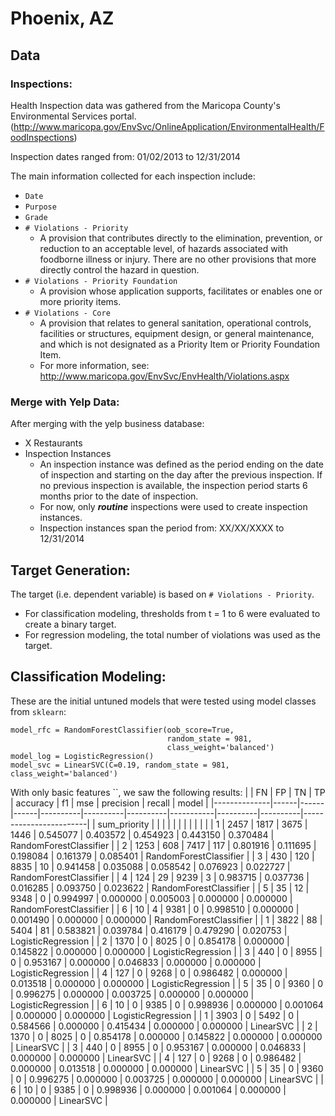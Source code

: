 # Phoenix, AZ

## Data

### Inspections:

Health Inspection data was gathered from the Maricopa County's Environmental Services portal. (http://www.maricopa.gov/EnvSvc/OnlineApplication/EnvironmentalHealth/FoodInspections)

Inspection dates ranged from: 01/02/2013 to 12/31/2014

The main information collected for each inspection include:
- `Date`
- `Purpose`
- `Grade`
- `# Violations - Priority`
	* A provision that contributes directly to the elimination, prevention, or reduction to an acceptable level, of hazards associated with foodborne illness or injury. There are no other provisions that more directly control the hazard in question.
- `# Violations - Priority Foundation`
	* A provision whose application supports, facilitates or enables one or more priority items.
- `# Violations - Core`
	* A provision that relates to general sanitation, operational controls, facilities or structures, equipment design, or general maintenance, and which is not designated as a Priority Item or Priority Foundation Item.
	* For more information, see: http://www.maricopa.gov/EnvSvc/EnvHealth/Violations.aspx

### Merge with Yelp Data:
After merging with the yelp business database:
- X Restaurants
- Inspection Instances
	* An inspection instance was defined as the period ending on the date of inspection and starting on the day after the previous inspection. If no previous inspection is available, the inspection period starts 6 months prior to the date of inspection.
	* For now, only ***routine*** inspections were used to create inspection instances.
	* Inspection instances span the period from: XX/XX/XXXX to 12/31/2014

## Target Generation:

The target (i.e. dependent variable) is based on `# Violations - Priority`.
- For classification modeling, thresholds from t = 1 to 6 were evaluated to create a binary target.
- For regression modeling, the total number of violations was used as the target.

## Classification Modeling:
These are the initial untuned models that were tested using model classes from `sklearn`:
```
model_rfc = RandomForestClassifier(oob_score=True, 
                                   random_state = 981, 
                                   class_weight='balanced')
model_log = LogisticRegression()
model_svc = LinearSVC(C=0.19, random_state = 981, class_weight='balanced')
```

With only basic features ``, we saw the following results:
|              | FN   | FP   | TN   | TP       | accuracy | f1       | mse       | precision | recall   | model    |
|--------------|------|------|------|----------|----------|----------|-----------|----------|----------|------------------------|
| sum_priority |      |      |      |          |          |          |           |          |          |                        |
| 1            | 2457 | 1817 | 3675 | 1446     | 0.545077 | 0.403572 | 0.454923  | 0.443150 | 0.370484 | RandomForestClassifier |
| 2            | 1253 | 608  | 7417 | 117      | 0.801916 | 0.111695 | 0.198084  | 0.161379 | 0.085401 | RandomForestClassifier |
| 3            | 430  | 120  | 8835 | 10       | 0.941458 | 0.035088 | 0.058542  | 0.076923 | 0.022727 | RandomForestClassifier |
| 4            | 124  | 29   | 9239 | 3        | 0.983715 | 0.037736 | 0.016285  | 0.093750 | 0.023622 | RandomForestClassifier |
| 5            | 35   | 12   | 9348 | 0        | 0.994997 | 0.000000 | 0.005003  | 0.000000 | 0.000000 | RandomForestClassifier |
| 6            | 10   | 4    | 9381 | 0        | 0.998510 | 0.000000 | 0.001490  | 0.000000 | 0.000000 | RandomForestClassifier |
| 1            | 3822 | 88   | 5404 | 81       | 0.583821 | 0.039784 | 0.416179  | 0.479290 | 0.020753 | LogisticRegression     |
| 2            | 1370 | 0    | 8025 | 0        | 0.854178 | 0.000000 | 0.145822  | 0.000000 | 0.000000 | LogisticRegression     |
| 3            | 440  | 0    | 8955 | 0        | 0.953167 | 0.000000 | 0.046833  | 0.000000 | 0.000000 | LogisticRegression     |
| 4            | 127  | 0    | 9268 | 0        | 0.986482 | 0.000000 | 0.013518  | 0.000000 | 0.000000 | LogisticRegression     |
| 5            | 35   | 0    | 9360 | 0        | 0.996275 | 0.000000 | 0.003725  | 0.000000 | 0.000000 | LogisticRegression     |
| 6            | 10   | 0    | 9385 | 0        | 0.998936 | 0.000000 | 0.001064  | 0.000000 | 0.000000 | LogisticRegression     |
| 1            | 3903 | 0    | 5492 | 0        | 0.584566 | 0.000000 | 0.415434  | 0.000000 | 0.000000 | LinearSVC              |
| 2            | 1370 | 0    | 8025 | 0        | 0.854178 | 0.000000 | 0.145822  | 0.000000 | 0.000000 | LinearSVC              |
| 3            | 440  | 0    | 8955 | 0        | 0.953167 | 0.000000 | 0.046833  | 0.000000 | 0.000000 | LinearSVC              |
| 4            | 127  | 0    | 9268 | 0        | 0.986482 | 0.000000 | 0.013518  | 0.000000 | 0.000000 | LinearSVC              |
| 5            | 35   | 0    | 9360 | 0        | 0.996275 | 0.000000 | 0.003725  | 0.000000 | 0.000000 | LinearSVC              |
| 6            | 10   | 0    | 9385 | 0        | 0.998936 | 0.000000 | 0.001064  | 0.000000 | 0.000000 | LinearSVC              |

